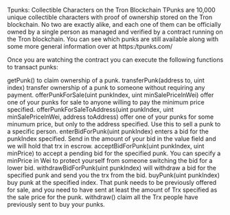 Tpunks: Collectible Characters on the Tron Blockchain
TPunks are 10,000 unique collectible characters with proof of ownership stored on the Tron blockchain. No two are exactly alike, and each one of them can be officially owned by a single person as managed and verified by a contract running on the Tron blockchain. You can see which punks are still available along with some more general information over at https:/tpunks.com/

Once you are watching the contract you can execute the following functions to transact punks:

getPunk() to claim ownership of a punk.
transferPunk(address to, uint index) transfer ownership of a punk to someone without requiring any payment.
offerPunkForSale(uint punkIndex, uint minSalePriceInWei) offer one of your punks for sale to anyone willing to pay the minimum price specified.
offerPunkForSaleToAddress(uint punkIndex, uint minSalePriceInWei, address toAddress) offer one of your punks for some minumum price, but only to the address specified. Use this to sell a punk to a specific person.
enterBidForPunk(uint punkIndex) enters a bid for the punkIndex specified. Send in the amount of your bid in the value field and we will hold that trx in escrow.
acceptBidForPunk(uint punkIndex, uint minPrice) to accept a pending bid for the specified punk. You can specify a minPrice in Wei to protect yourself from someone switching the bid for a lower bid.
withdrawBidForPunk(uint punkIndex) will withdraw a bid for the specified punk and send you the trx from the bid.
buyPunk(uint punkIndex) buy punk at the specified index. That punk needs to be previously offered for sale, and you need to have sent at least the amount of Trx specified as the sale price for the punk.
withdraw() claim all the Trx people have previously sent to buy your punks.
